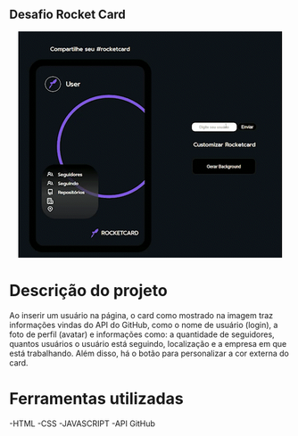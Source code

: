 ## Desafio Rocket Card

<p align="center">
<img src="./.github/preview_AdobeExpress.gif" alt="preview"></p>

# Descrição do projeto
Ao inserir um usuário na página, o card como mostrado na imagem traz informações vindas do API do GitHub, como o nome de usuário (login), a foto de perfil (avatar) e informações como: a quantidade de seguidores, quantos usuários o usuário está seguindo, localização e a empresa em que está trabalhando.
Além disso, há o botão para personalizar a cor externa do card.

# Ferramentas utilizadas
-HTML
-CSS
-JAVASCRIPT
-API GitHub